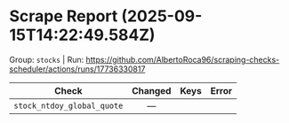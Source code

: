 # Scrape Report (2025-09-15T14:22:49.584Z)

Group: `stocks`  |  Run: https://github.com/AlbertoRoca96/scraping-checks-scheduler/actions/runs/17736330817

| Check | Changed | Keys | Error |
|---|:---:|:--|:--|
| `stock_ntdoy_global_quote` | — |  |  |
